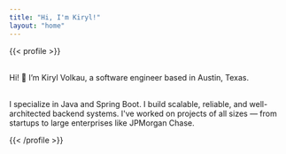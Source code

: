 ```yaml
---
title: "Hi, I'm Kiryl!"
layout: "home"
---
```


{{< profile >}}


<br>Hi! 👋 I’m Kiryl Volkau, a software engineer based in Austin, Texas.<br>

<br>I specialize in Java and Spring Boot. I build scalable, reliable, and well-architected backend systems. I've worked on projects of all sizes — from startups to large enterprises like JPMorgan Chase.<br>


{{< /profile >}}

